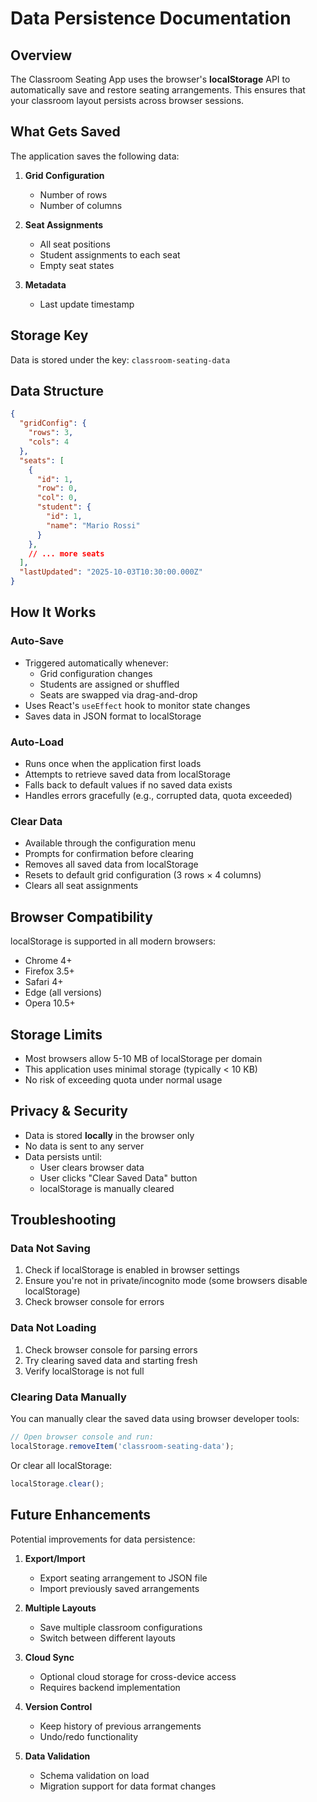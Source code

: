# Data Persistence Documentation

## Overview

The Classroom Seating App uses the browser's **localStorage** API to automatically save and restore seating arrangements. This ensures that your classroom layout persists across browser sessions.

## What Gets Saved

The application saves the following data:

1. **Grid Configuration**
   - Number of rows
   - Number of columns

2. **Seat Assignments**
   - All seat positions
   - Student assignments to each seat
   - Empty seat states

3. **Metadata**
   - Last update timestamp

## Storage Key

Data is stored under the key: `classroom-seating-data`

## Data Structure

```json
{
  "gridConfig": {
    "rows": 3,
    "cols": 4
  },
  "seats": [
    {
      "id": 1,
      "row": 0,
      "col": 0,
      "student": {
        "id": 1,
        "name": "Mario Rossi"
      }
    },
    // ... more seats
  ],
  "lastUpdated": "2025-10-03T10:30:00.000Z"
}
```

## How It Works

### Auto-Save
- Triggered automatically whenever:
  - Grid configuration changes
  - Students are assigned or shuffled
  - Seats are swapped via drag-and-drop
- Uses React's `useEffect` hook to monitor state changes
- Saves data in JSON format to localStorage

### Auto-Load
- Runs once when the application first loads
- Attempts to retrieve saved data from localStorage
- Falls back to default values if no saved data exists
- Handles errors gracefully (e.g., corrupted data, quota exceeded)

### Clear Data
- Available through the configuration menu
- Prompts for confirmation before clearing
- Removes all saved data from localStorage
- Resets to default grid configuration (3 rows × 4 columns)
- Clears all seat assignments

## Browser Compatibility

localStorage is supported in all modern browsers:
- Chrome 4+
- Firefox 3.5+
- Safari 4+
- Edge (all versions)
- Opera 10.5+

## Storage Limits

- Most browsers allow 5-10 MB of localStorage per domain
- This application uses minimal storage (typically < 10 KB)
- No risk of exceeding quota under normal usage

## Privacy & Security

- Data is stored **locally** in the browser only
- No data is sent to any server
- Data persists until:
  - User clears browser data
  - User clicks "Clear Saved Data" button
  - localStorage is manually cleared

## Troubleshooting

### Data Not Saving
1. Check if localStorage is enabled in browser settings
2. Ensure you're not in private/incognito mode (some browsers disable localStorage)
3. Check browser console for errors

### Data Not Loading
1. Check browser console for parsing errors
2. Try clearing saved data and starting fresh
3. Verify localStorage is not full

### Clearing Data Manually

You can manually clear the saved data using browser developer tools:

```javascript
// Open browser console and run:
localStorage.removeItem('classroom-seating-data');
```

Or clear all localStorage:

```javascript
localStorage.clear();
```

## Future Enhancements

Potential improvements for data persistence:

1. **Export/Import**
   - Export seating arrangement to JSON file
   - Import previously saved arrangements

2. **Multiple Layouts**
   - Save multiple classroom configurations
   - Switch between different layouts

3. **Cloud Sync**
   - Optional cloud storage for cross-device access
   - Requires backend implementation

4. **Version Control**
   - Keep history of previous arrangements
   - Undo/redo functionality

5. **Data Validation**
   - Schema validation on load
   - Migration support for data format changes


